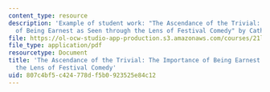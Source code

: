 ```yaml
---
content_type: resource
description: 'Example of student work: "The Ascendance of the Trivial: The Importance
  of Being Earnest as Seen through the Lens of Festival Comedy" by Catherine Redfield.'
file: https://ol-ocw-studio-app-production.s3.amazonaws.com/courses/21l-421-comedy-spring-2008/807c4bf5c424778df5b0923525e84c12_redfield_earnest.pdf
file_type: application/pdf
resourcetype: Document
title: 'The Ascendance of the Trivial: The Importance of Being Earnest as Seen through
  the Lens of Festival Comedy'
uid: 807c4bf5-c424-778d-f5b0-923525e84c12
---
```

